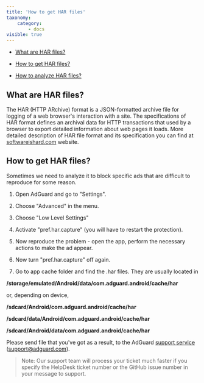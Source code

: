 ```yaml
---
title: 'How to get HAR files'
taxonomy:
    category:
        - docs
visible: true
---
```


* [What are HAR files?](#whatare)

* [How to get HAR files?](#howtoget)

* [How to analyze HAR files?](#howtoanalyze)

<a id="whatare"></a>
## What are HAR files?

The HAR (HTTP ARchive) format is a JSON-formatted archive file for logging of a web browser's interaction with a site. The specifications of HAR format defines an archival data for HTTP transactions that used by a browser to export detailed information about web pages it loads. More detailed description of HAR file format and its specification you can find at [softwareishard.com](www.softwareishard.com/blog/har-12-spec) website.
<a id="howtoget"></a>
## How to get HAR files?

Sometimes we need to analyze it to block specific ads that are difficult to reproduce for some reason.

1. Open AdGuard and go to "Settings".

2. Choose "Advanced" in the menu.

3. Choose "Low Level Settings"

4. Activate "pref.har.capture" (you will have to restart the protection).

5. Now reproduce the problem - open the app, perform the necessary actions to make the ad appear.

6. Now turn "pref.har.capture" off again.

7. Go to app cache folder and find the .har files. They are usually located in

  **/storage/emulated/Android/data/com.adguard.android/cache/har**

   or, depending on device,

  **/sdcard/Android/com.adguard.android/cache/har**

  **/sdcard/data/Android/com.adguard.android/cache/har**

  **/sdcard/Android/data/com.adguard.android/cache/har**

Please send file that you've got as a result, to the AdGuard [support service](support@adguard.com) (support@adguard.com).
>Note: Our support team will process your ticket much faster if you specify the HelpDesk ticket number or the GitHub issue number in your message to support.